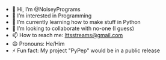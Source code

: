 - 👋 Hi, I’m @NoiseyPrograms
- 👀 I’m interested in Programming
- 🌱 I’m currently learning how to make stuff in Python
- 💞️ I’m looking to collaborate with no-one (I guess)
- 📫 How to reach me: lttsstreams@gmail.com
- 😄 Pronouns: He/Him
- ⚡ Fun fact: My project "PyPep" would be in a public release

<!---
NoiseyPrograms/NoiseyPrograms is a ✨ special ✨ repository because its `README.md` (this file) appears on your GitHub profile.
You can click the Preview link to take a look at your changes.
--->
